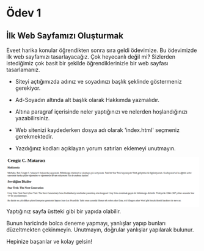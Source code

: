 # Ödev 1

## İlk Web Sayfamızı Oluşturmak

Eveet harika konular öğrendikten sonra sıra geldi ödevimize. Bu ödevimizde ilk web sayfamızı tasarlayacağız. Çok heyecanlı değil mi? Sizlerden istediğimiz çok basit bir şekilde öğrendiklerinizle bir web sayfası tasarlamanız.

- Siteyi açtığımızda adınız ve soyadınızı başlık şeklinde göstermeniz gerekiyor.

- Ad-Soyadın altında alt başlık olarak Hakkımda yazmalıdır.

- Altına paragraf içerisinde neler yaptığınızı ve nelerden hoşlandığınızı yazabilirsiniz.

- Web sitenizi kaydederken dosya adı olarak 'index.html' seçmeniz gerekmektedir.

- Yazdığınız kodları açıklayan yorum satırları eklemeyi unutmayın.

![First Web Page](figures/firstwebpage.png)
Yaptığınız sayfa üstteki gibi bir yapıda olabilir.

Bunun haricinde bolca deneme yapmayı, yanlışlar yapıp bunları düzeltmekten çekinmeyin. Unutmayın, doğrular yanlışlar yapılarak bulunur.

Hepinize başarılar ve kolay gelsin!

